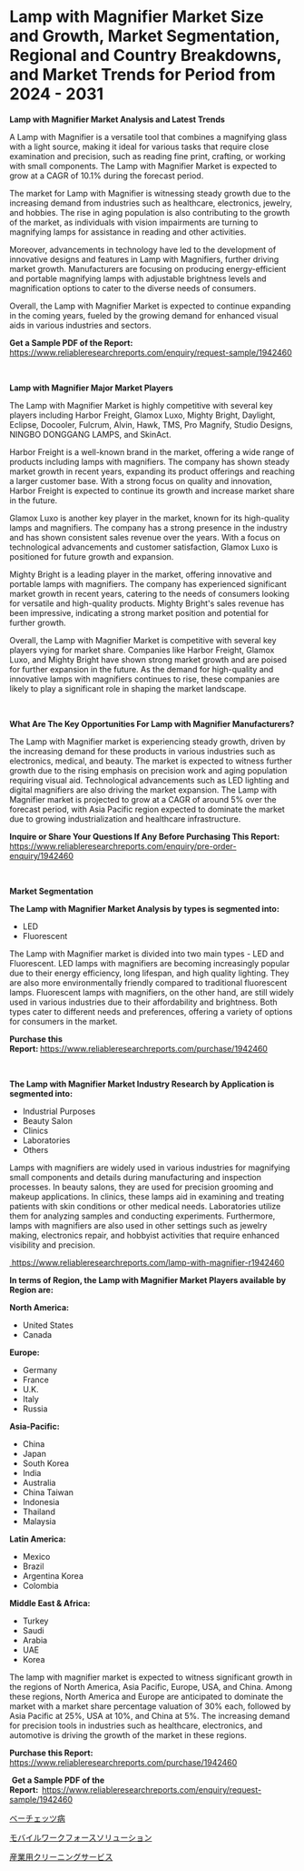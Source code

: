 <p><h1>Lamp with Magnifier Market Size and Growth, Market Segmentation, Regional and Country Breakdowns, and Market Trends for Period from 2024 -  2031</h1></p><p><strong>Lamp with Magnifier Market Analysis and Latest Trends</strong></p>
<p><p>A Lamp with Magnifier is a versatile tool that combines a magnifying glass with a light source, making it ideal for various tasks that require close examination and precision, such as reading fine print, crafting, or working with small components. The Lamp with Magnifier Market is expected to grow at a CAGR of 10.1% during the forecast period.</p><p>The market for Lamp with Magnifier is witnessing steady growth due to the increasing demand from industries such as healthcare, electronics, jewelry, and hobbies. The rise in aging population is also contributing to the growth of the market, as individuals with vision impairments are turning to magnifying lamps for assistance in reading and other activities. </p><p>Moreover, advancements in technology have led to the development of innovative designs and features in Lamp with Magnifiers, further driving market growth. Manufacturers are focusing on producing energy-efficient and portable magnifying lamps with adjustable brightness levels and magnification options to cater to the diverse needs of consumers.</p><p>Overall, the Lamp with Magnifier Market is expected to continue expanding in the coming years, fueled by the growing demand for enhanced visual aids in various industries and sectors.</p></p>
<p><strong>Get a Sample PDF of the Report:&nbsp;</strong> <a href="https://www.reliableresearchreports.com/enquiry/request-sample/1942460">https://www.reliableresearchreports.com/enquiry/request-sample/1942460</a></p>
<p>&nbsp;</p>
<p><strong>Lamp with Magnifier Major Market Players</strong></p>
<p><p>The Lamp with Magnifier Market is highly competitive with several key players including Harbor Freight, Glamox Luxo, Mighty Bright, Daylight, Eclipse, Docooler, Fulcrum, Alvin, Hawk, TMS, Pro Magnify, Studio Designs, NINGBO DONGGANG LAMPS, and SkinAct.</p><p>Harbor Freight is a well-known brand in the market, offering a wide range of products including lamps with magnifiers. The company has shown steady market growth in recent years, expanding its product offerings and reaching a larger customer base. With a strong focus on quality and innovation, Harbor Freight is expected to continue its growth and increase market share in the future.</p><p>Glamox Luxo is another key player in the market, known for its high-quality lamps and magnifiers. The company has a strong presence in the industry and has shown consistent sales revenue over the years. With a focus on technological advancements and customer satisfaction, Glamox Luxo is positioned for future growth and expansion.</p><p>Mighty Bright is a leading player in the market, offering innovative and portable lamps with magnifiers. The company has experienced significant market growth in recent years, catering to the needs of consumers looking for versatile and high-quality products. Mighty Bright's sales revenue has been impressive, indicating a strong market position and potential for further growth.</p><p>Overall, the Lamp with Magnifier Market is competitive with several key players vying for market share. Companies like Harbor Freight, Glamox Luxo, and Mighty Bright have shown strong market growth and are poised for further expansion in the future. As the demand for high-quality and innovative lamps with magnifiers continues to rise, these companies are likely to play a significant role in shaping the market landscape.</p></p>
<p>&nbsp;</p>
<p><strong>What Are The Key Opportunities For Lamp with Magnifier Manufacturers?</strong></p>
<p><p>The Lamp with Magnifier market is experiencing steady growth, driven by the increasing demand for these products in various industries such as electronics, medical, and beauty. The market is expected to witness further growth due to the rising emphasis on precision work and aging population requiring visual aid. Technological advancements such as LED lighting and digital magnifiers are also driving the market expansion. The Lamp with Magnifier market is projected to grow at a CAGR of around 5% over the forecast period, with Asia Pacific region expected to dominate the market due to growing industrialization and healthcare infrastructure.</p></p>
<p><strong>Inquire or Share Your Questions If Any Before Purchasing This Report:</strong> <a href="https://www.reliableresearchreports.com/enquiry/pre-order-enquiry/1942460">https://www.reliableresearchreports.com/enquiry/pre-order-enquiry/1942460</a></p>
<p>&nbsp;</p>
<p><strong>Market Segmentation</strong></p>
<p><strong>The Lamp with Magnifier Market Analysis by types is segmented into:</strong></p>
<p><ul><li>LED</li><li>Fluorescent</li></ul></p>
<p><p>The Lamp with Magnifier market is divided into two main types - LED and Fluorescent. LED lamps with magnifiers are becoming increasingly popular due to their energy efficiency, long lifespan, and high quality lighting. They are also more environmentally friendly compared to traditional fluorescent lamps. Fluorescent lamps with magnifiers, on the other hand, are still widely used in various industries due to their affordability and brightness. Both types cater to different needs and preferences, offering a variety of options for consumers in the market.</p></p>
<p><strong>Purchase this Report:&nbsp;</strong><a href="https://www.reliableresearchreports.com/purchase/1942460">https://www.reliableresearchreports.com/purchase/1942460</a></p>
<p>&nbsp;</p>
<p><strong>The Lamp with Magnifier Market Industry Research by Application is segmented into:</strong></p>
<p><ul><li>Industrial Purposes</li><li>Beauty Salon</li><li>Clinics</li><li>Laboratories</li><li>Others</li></ul></p>
<p><p>Lamps with magnifiers are widely used in various industries for magnifying small components and details during manufacturing and inspection processes. In beauty salons, they are used for precision grooming and makeup applications. In clinics, these lamps aid in examining and treating patients with skin conditions or other medical needs. Laboratories utilize them for analyzing samples and conducting experiments. Furthermore, lamps with magnifiers are also used in other settings such as jewelry making, electronics repair, and hobbyist activities that require enhanced visibility and precision.</p></p>
<p><a href="https://www.reliableresearchreports.com/lamp-with-magnifier-r1942460">&nbsp;https://www.reliableresearchreports.com/lamp-with-magnifier-r1942460</a></p>
<p><strong>In terms of Region, the Lamp with Magnifier Market Players available by Region are:</strong></p>
<p>
    <p> <strong> North America: </strong>
        <ul>
            <li>United States</li>
            <li>Canada</li>
        </ul>
        </p> 
    <p> <strong> Europe: </strong>
        <ul>
            <li>Germany</li>
            <li>France</li>
            <li>U.K.</li>
            <li>Italy</li>
            <li>Russia</li>
        </ul>
        </p> 
    <p> <strong> Asia-Pacific: </strong>
        <ul>
            <li>China</li>
            <li>Japan</li>
            <li>South Korea</li>
            <li>India</li>
            <li>Australia</li>
            <li>China Taiwan</li>
            <li>Indonesia</li>
            <li>Thailand</li>
            <li>Malaysia</li>
        </ul>
        </p> 
    <p> <strong> Latin America: </strong>
        <ul>
            <li>Mexico</li>
            <li>Brazil</li>
            <li>Argentina Korea</li>
            <li>Colombia</li>
        </ul>
        </p> 
    <p> <strong> Middle East & Africa: </strong>
        <ul>
            <li>Turkey</li>
            <li>Saudi</li>
            <li>Arabia</li>
            <li>UAE</li>
            <li>Korea</li>
        </ul>
    </p>
    </p>
<p><p>The lamp with magnifier market is expected to witness significant growth in the regions of North America, Asia Pacific, Europe, USA, and China. Among these regions, North America and Europe are anticipated to dominate the market with a market share percentage valuation of 30% each, followed by Asia Pacific at 25%, USA at 10%, and China at 5%. The increasing demand for precision tools in industries such as healthcare, electronics, and automotive is driving the growth of the market in these regions.</p></p>
<p><strong>Purchase this Report: </strong><a href="https://www.reliableresearchreports.com/purchase/1942460">https://www.reliableresearchreports.com/purchase/1942460</a></p>
<p>&nbsp;<strong>Get a Sample PDF of the Report:&nbsp;&nbsp;</strong><a href="https://www.reliableresearchreports.com/enquiry/request-sample/1942460">https://www.reliableresearchreports.com/enquiry/request-sample/1942460</a></p>
<p><strong></strong></p>
<p><p><a href="https://medium.com/@amehdzmay/%E3%83%99%E3%83%BC%E3%83%81%E3%82%A7%E3%83%83%E3%83%88%E7%97%85%E3%81%AE%E5%B8%82%E5%A0%B4%E5%8B%95%E5%90%91%E3%81%A8%E5%B8%82%E5%A0%B4%E5%88%86%E6%9E%90%E3%81%AF-2024%E5%B9%B4%E3%81%8B%E3%82%892031%E5%B9%B4%E3%81%AE%E6%9C%9F%E9%96%93%E3%81%AB%E4%BA%88%E6%B8%AC%E3%81%95%E3%82%8C%E3%81%A6%E3%81%84%E3%81%BE%E3%81%99-d5923840485b">ベーチェッツ病</a></p><p><a href="https://medium.com/@brycenboyer2023/%E3%83%A2%E3%83%90%E3%82%A4%E3%83%AB%E3%83%AF%E3%83%BC%E3%82%AF%E3%83%95%E3%82%A9%E3%83%BC%E3%82%B9%E3%82%BD%E3%83%AA%E3%83%A5%E3%83%BC%E3%82%B7%E3%83%A7%E3%83%B3%E5%B8%82%E5%A0%B4-%E3%82%BF%E3%82%A4%E3%83%97-%E3%82%A2%E3%83%97%E3%83%AA%E3%82%B1%E3%83%BC%E3%82%B7%E3%83%A7%E3%83%B3-%E5%9C%B0%E7%90%86%E3%81%AB%E3%82%88%E3%82%8B%E5%8C%85%E6%8B%AC%E7%9A%84%E3%81%AA%E8%A9%95%E4%BE%A1-d6ff87666ea1">モバイルワークフォースソリューション</a></p><p><a href="https://medium.com/@brianayatt2023/%E7%94%A3%E6%A5%AD%E7%94%A8%E3%82%AF%E3%83%AA%E3%83%BC%E3%83%8B%E3%83%B3%E3%82%B0%E3%82%B5%E3%83%BC%E3%83%93%E3%82%B9%E3%81%AE%E5%B8%82%E5%A0%B4%E8%A6%8F%E6%A8%A1-cagr-%E3%83%88%E3%83%AC%E3%83%B3%E3%83%89-2024-2030-93b84e79106c">産業用クリーニングサービス</a></p></p>